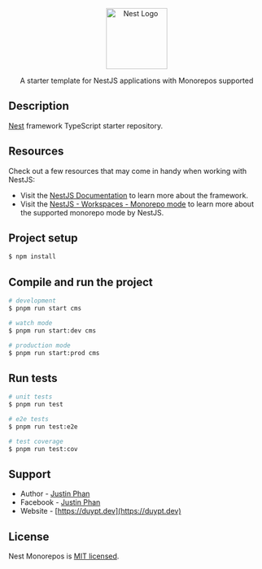 <p align="center">
  <a href="http://nestjs.com/" target="blank"><img src="https://nestjs.com/img/logo-small.svg" width="120" alt="Nest Logo" /></a>
</p>

<p align="center">A starter template for NestJS applications with Monorepos supported</p>

## Description

[Nest](https://github.com/nestjs/nest) framework TypeScript starter repository.

## Resources

Check out a few resources that may come in handy when working with NestJS:

- Visit the [NestJS Documentation](https://docs.nestjs.com) to learn more about the framework.
- Visit the [NestJS - Workspaces - Monorepo mode](https://docs.nestjs.com/cli/monorepo#monorepo-mode) to learn more about the supported monorepo mode by NestJS.

## Project setup

```bash
$ npm install
```

## Compile and run the project

```bash
# development
$ pnpm run start cms

# watch mode
$ pnpm run start:dev cms

# production mode
$ pnpm run start:prod cms
```

## Run tests

```bash
# unit tests
$ pnpm run test

# e2e tests
$ pnpm run test:e2e

# test coverage
$ pnpm run test:cov
```



## Support

- Author - [Justin Phan](https://github.com/duysolo)
- Facebook - [Justin Phan](https://www.facebook.com/duypt.dev)
- Website - [https://duypt.dev](https://duypt.dev)

## License

Nest Monorepos is [MIT licensed](https://github.com/street-devs/nest-monorepos/blob/main/LICENSE).
